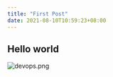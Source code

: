 ```yaml
---
title: "First Post"
date: 2021-08-10T10:59:23+08:00
---
```


## Hello world

![devops.png](/images/devops.png)
